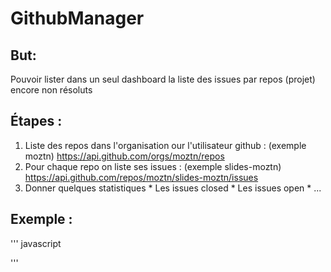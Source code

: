 GithubManager
=============

But:
----
Pouvoir lister dans un seul dashboard la liste des issues par repos (projet) encore non résoluts

Étapes : 
-----------------
  1. Liste des repos dans l'organisation our l'utilisateur github : (exemple moztn)
    https://api.github.com/orgs/moztn/repos
  2. Pour chaque repo on liste ses issues : (exemple slides-moztn)
    https://api.github.com/repos/moztn/slides-moztn/issues
  3. Donner quelques statistiques 
    * Les issues closed
    * Les issues open
    * ...

Exemple : 
---------
''' javascript
<script>
function printRepoCount() {
  var responseObj = JSON.parse(this.responseText);
  console.log(responseObj.name + "");
}
var request = new XMLHttpRequest();
request.onload = printRepoCount;
request.open('get', 'https://api.github.com/users/chaasof', true)
request.send()
</script>
'''
